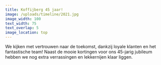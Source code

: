 ```yaml
---
title: Koffijberg 45 jaar!
image: /uploads/timeline/2021.jpg
image_width: 100
text_width: 75
text_overlap: 5
image_location: top
---
```


We kijken met vertrouwen naar de toekomst, dankzij loyale klanten en het fantastische team! Naast de mooie kortingen voor ons 45-jarig jubileum hebben we nog extra verrassingen en lekkernijen klaar liggen.